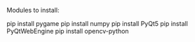 Modules to install:

pip install pygame
pip install numpy
pip install PyQt5
pip install PyQtWebEngine
pip install opencv-python
